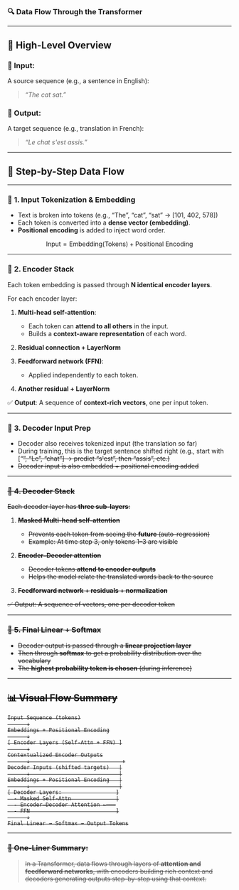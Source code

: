 ### 🔍 **Data Flow Through the Transformer**

---

## 🔁 **High-Level Overview**

### 🎯 Input:

A source sequence (e.g., a sentence in English):

> *“The cat sat.”*

### 🎯 Output:

A target sequence (e.g., translation in French):

> *“Le chat s'est assis.”*

---

## 🧭 **Step-by-Step Data Flow**

---

### 🔹 **1. Input Tokenization & Embedding**

* Text is broken into tokens (e.g., “The”, “cat”, “sat” → \[101, 402, 578])
* Each token is converted into a **dense vector (embedding)**.
* **Positional encoding** is added to inject word order.

$$
\text{Input} = \text{Embedding}(\text{Tokens}) + \text{Positional Encoding}
$$

---

### 🔹 **2. Encoder Stack**

Each token embedding is passed through **N identical encoder layers**.

For each encoder layer:

1. **Multi-head self-attention**:

   * Each token can **attend to all others** in the input.
   * Builds a **context-aware representation** of each word.

2. **Residual connection + LayerNorm**

3. **Feedforward network (FFN)**:

   * Applied independently to each token.

4. **Another residual + LayerNorm**

✅ **Output**: A sequence of **context-rich vectors**, one per input token.

---

### 🔹 **3. Decoder Input Prep**

* Decoder also receives tokenized input (the translation so far)
* During training, this is the target sentence shifted right
  (e.g., start with \[“<s>”, “Le”, “chat”] → predict “s'est”, then “assis”, etc.)
* Decoder input is also embedded + positional encoding added

---

### 🔹 **4. Decoder Stack**

Each decoder layer has **three sub-layers**:

1. **Masked Multi-head self-attention**

   * Prevents each token from seeing the **future** (auto-regression)
   * Example: At time step 3, only tokens 1–3 are visible

2. **Encoder–Decoder attention**

   * Decoder tokens **attend to encoder outputs**
   * Helps the model relate the translated words back to the source

3. **Feedforward network + residuals + normalization**

✅ Output: A sequence of vectors, one per decoder token

---

### 🔹 **5. Final Linear + Softmax**

* Decoder output is passed through a **linear projection layer**
* Then through **softmax** to get a probability distribution over the vocabulary
* The **highest probability token is chosen** (during inference)

---

## 📊 **Visual Flow Summary**

```
Input Sequence (tokens)
      ↓
Embeddings + Positional Encoding
      ↓
[ Encoder Layers (Self-Attn + FFN) ]
      ↓
Contextualized Encoder Outputs
      ↓                             ↑
Decoder Inputs (shifted targets)   |
      ↓                            |
Embeddings + Positional Encoding   |
      ↓                            |
[ Decoder Layers:                 ]
  - Masked Self-Attn              |
  - Encoder–Decoder Attention ←───
  - FFN                           ]
      ↓
Final Linear → Softmax → Output Tokens
```

---

### 🧠 One-Liner Summary:

> In a Transformer, data flows through layers of **attention and feedforward networks**, with encoders building rich context and decoders generating outputs step-by-step using that context.
